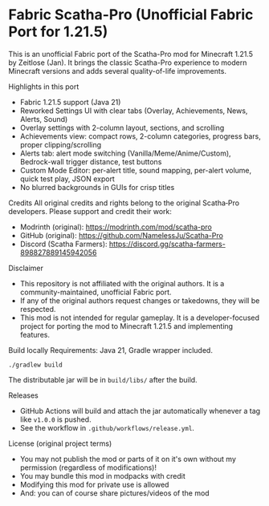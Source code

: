 # Fabric Scatha-Pro (Unofficial Fabric Port for 1.21.5)

This is an unofficial Fabric port of the Scatha-Pro mod for Minecraft 1.21.5 by Zeitlose (Jan).
It brings the classic Scatha-Pro experience to modern Minecraft versions and adds several quality-of-life improvements.

Highlights in this port
- Fabric 1.21.5 support (Java 21)
- Reworked Settings UI with clear tabs (Overlay, Achievements, News, Alerts, Sound)
- Overlay settings with 2-column layout, sections, and scrolling
- Achievements view: compact rows, 2-column categories, progress bars, proper clipping/scrolling
- Alerts tab: alert mode switching (Vanilla/Meme/Anime/Custom), Bedrock-wall trigger distance, test buttons
- Custom Mode Editor: per-alert title, sound mapping, per-alert volume, quick test play, JSON export
- No blurred backgrounds in GUIs for crisp titles

Credits
All original credits and rights belong to the original Scatha‑Pro developers. Please support and credit their work:
- Modrinth (original): https://modrinth.com/mod/scatha-pro
- GitHub (original): https://github.com/NamelessJu/Scatha-Pro
- Discord (Scatha Farmers): https://discord.gg/scatha-farmers-898827889145942056

Disclaimer
- This repository is not affiliated with the original authors. It is a community-maintained, unofficial Fabric port.
- If any of the original authors request changes or takedowns, they will be respected.
- This mod is not intended for regular gameplay. It is a developer-focused project for porting the mod to Minecraft 1.21.5 and implementing features.


Build locally
Requirements: Java 21, Gradle wrapper included.

```
./gradlew build
```
The distributable jar will be in `build/libs/` after the build.

Releases
- GitHub Actions will build and attach the jar automatically whenever a tag like `v1.0.0` is pushed.
- See the workflow in `.github/workflows/release.yml`.

License (original project terms)
- You may not publish the mod or parts of it on it's own without my permission (regardless of modifications)!
- You may bundle this mod in modpacks with credit
- Modifying this mod for private use is allowed
- And: you can of course share pictures/videos of the mod
